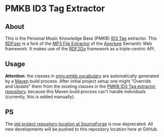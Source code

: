 PMKB ID3 Tag Extractor
======================

About
-----

This is the Personal Music Knowledge Base (PMKB) [ID3 Tag](http://id3.org/) extractor. This [RDFizer](http://www.w3.org/wiki/ConverterToRdf) is a fork of the [MP3 File Extractor](http://aperture.svn.sourceforge.net/viewvc/aperture/aperture/trunk/core/src/main/java/org/semanticdesktop/aperture/extractor/mp3/) of the [Aperture](http://aperture.sourceforge.net/) Semantic Web framework. It makes use of the [RDF2Go](http://semanticweb.org/wiki/RDF2Go) framework as a triple-centric API.

Usage
-----

<b>Attention</b>: the classes in [smiy.pmkb.vocabulary](https://github.com/zazi/pmkb-id3-tag-extractor/tree/master/src/main/java/smiy/pmkb/vocabulary) are automatically generated by a [Maven](http://maven.apache.org/) build process. After initial project setup one might "Override and Update" them from the existing classes in the [PMKB ID3 Tag extractor repository](https://github.com/zazi/pmkb-id3-tag-extractor), because this Maven build process can't handle individuals (currently, this is added manually).

PS
--

The [old project repository location at SourceForge](http://smiy.svn.sourceforge.net/viewvc/smiy/pmkb-aperture-extractor/) is now deprecated. All new developments will be pushed to this repository location here at GitHub.
